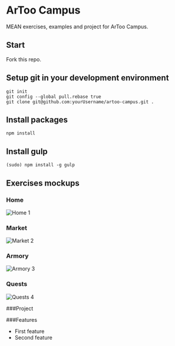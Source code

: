 # ArToo Campus
MEAN exercises, examples and project for ArToo Campus.

## Start
Fork this repo.

## Setup git in your development environment
```
git init
git config --global pull.rebase true
git clone git@github.com:yourUsername/artoo-campus.git .
```

## Install packages
```
npm install
```

## Install gulp
```
(sudo) npm install -g gulp
```

## Exercises mockups

### Home
![Home 1](https://assets.moqups.com/grdjfDzUzO/Page_1.png)

### Market
![Market 2](https://assets.moqups.com/Jgy3rpaJPz/Page_1.png)

### Armory
![Armory 3](https://assets.moqups.com/wVwd427LO5/Page_1.png)

### Quests
![Quests 4](https://assets.moqups.com/57dqoZC60v/Page_1.png)

###Project

###Features
* First feature
* Second feature

